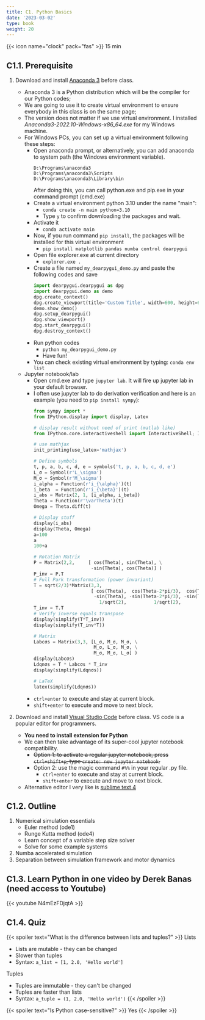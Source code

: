 ```yaml
---
title: C1. Python Basics
date: '2023-03-02'
type: book
weight: 20
---
```


<!--more-->

{{< icon name="clock" pack="fas" >}} 15 min

## C1.1. Prerequisite

1. Download and install [Anaconda 3](https://www.anaconda.com/) before class.
    - Anaconda 3 is a Python distribution which will be the compiler for our Python codes;
    - We are going to use it to create virtual environment to ensure everybody in this class is on the same page;
    - The version does not matter if we use virtual environment. I installed *Anaconda3-2022.10-Windows-x86_64.exe* for my Windows machine.
    - For Windows PCs, you can set up a virtual environment following these steps:
        - Open anaconda prompt, or alternatively, you can add anaconda to system path (the Windows environment variable).
            ```
            D:\Programs\anaconda3
            D:\Programs\anaconda3\Scripts
            D:\Programs\anaconda3\Library\bin
            ```
            After doing this, you can call python.exe and pip.exe in your command prompt (cmd.exe)
        - Create a virtual environment python 3.10 under the name "main":
            - `conda create -n main python=3.10`
            - Type `y` to confirm downloading the packages and wait.
        - Activate it
            - `conda activate main`
        - Now, if you run command `pip install`, the packages will be installed for this virtual environment
            - `pip install matplotlib pandas numba control dearpygui`
        - Open file explorer.exe at current directory
            - `explorer.exe .`
        - Create a file named `my_dearpygui_demo.py` and paste the following codes and save
            ```python
            import dearpygui.dearpygui as dpg
            import dearpygui.demo as demo
            dpg.create_context()
            dpg.create_viewport(title='Custom Title', width=600, height=600)
            demo.show_demo()
            dpg.setup_dearpygui()
            dpg.show_viewport()
            dpg.start_dearpygui()
            dpg.destroy_context()
            ```
        - Run python codes
            - `python my_dearpygui_demo.py`
            - Have fun!
        - You can check existing virtual environment by typing: `conda env list`
    - Jupyter notebook/lab
        - Open cmd.exe and type `jupyter lab`. It will fire up jupyter lab in your default browser.
        - I often use jupyter lab to do derivation verification and here is an example (you need to `pip install sympy`):
            ```python
            from sympy import *
            from IPython.display import display, Latex

            # display result without need of print (matlab like)
            from IPython.core.interactiveshell import InteractiveShell; InteractiveShell.ast_node_interactivity = "all"

            # use mathjax
            init_printing(use_latex='mathjax')

            # Define symbols
            t, p, a, b, c, d, e = symbols('t, p, a, b, c, d, e')
            L_σ = Symbol(r'L_\sigma')
            M_σ = Symbol(r'M_\sigma')
            i_alpha = Function(r'i_{\alpha}')(t)
            i_beta  = Function(r'i_{\beta}')(t)
            i_abs = Matrix(2, 1, [i_alpha, i_beta])
            Theta = Function(r'\varTheta')(t)
            Omega = Theta.diff(t)

            # Display stuff
            display(i_abs)
            display(Theta, Omega)
            a=100
            a
            100+a

            # Rotation Matrix
            P = Matrix(2,2,     [ cos(Theta), sin(Theta), \
                                 -sin(Theta), cos(Theta)] )
            P_inv = P.T
            # Full Park transformation (power invariant)
            T = sqrt(2/3)*Matrix(3,3,
                                 [ cos(Theta),  cos(Theta-2*pi/3),  cos(Theta-4*pi/3), 
                                  -sin(Theta), -sin(Theta-2*pi/3), -sin(Theta-4*pi/3),
                                    1/sqrt(2),          1/sqrt(2),          1/sqrt(2)] )
            T_inv = T.T
            # Verify inverse equals transpose
            display(simplify(T*T_inv))
            display(simplify(T_inv*T))

            # Matrix
            Labcσs = Matrix(3,3, [L_σ, M_σ, M_σ, \
                                  M_σ, L_σ, M_σ, \
                                  M_σ, M_σ, L_σ] )
            display(Labcσs)
            Ldqnσs = T * Labcσs * T_inv
            display(simplify(Ldqnσs))

            # LaTeX
            latex(simplify(Ldqnσs))
            ```
        - `ctrl+enter` to execute and stay at current block.
        - `shift+enter` to execute and move to next block.

2. Download and install [Visual Studio Code](https://code.visualstudio.com/download) before class. VS code is a popular editor for programmers.
    - **You need to install extension for Python**
    - We can then take advantage of its super-cool jupyter notebook compatibility.
        - ~~Option 1: to activate a regular jupyter notebook, press `ctrl+shift+p`, type `create: new jupyter notebook`.~~
        - Option 2: use the magic command `#%%` in your regular .py file.
            - `ctrl+enter` to execute and stay at current block.
            - `shift+enter` to execute and move to next block.
    - Alternative editor I very like is [sublime text 4](https://www.sublimetext.com/download)

## C1.2. Outline

1. Numerical simulation essentials
    - Euler method (ode1)
    - Runge Kutta method (ode4)
    - Learn concept of a variable step size solver
    - Solve for some example systems
2. Numba accelerated simulation
3. Separation between simulation framework and motor dynamics

<!-- 数值积分1阶4阶
可视化洛伦兹系统
numba加速
框架和电机模型分开
 -->




## C1.3. Learn Python in one video by Derek Banas (need access to Youtube)
{{< youtube N4mEzFDjqtA >}}















## C1.4. Quiz

{{< spoiler text="What is the difference between lists and tuples?" >}}
Lists

- Lists are mutable - they can be changed
- Slower than tuples
- Syntax: `a_list = [1, 2.0, 'Hello world']`

Tuples

- Tuples are immutable - they can't be changed
- Tuples are faster than lists 
- Syntax: `a_tuple = (1, 2.0, 'Hello world')`
{{< /spoiler >}}

{{< spoiler text="Is Python case-sensitive?" >}}
Yes
{{< /spoiler >}}
